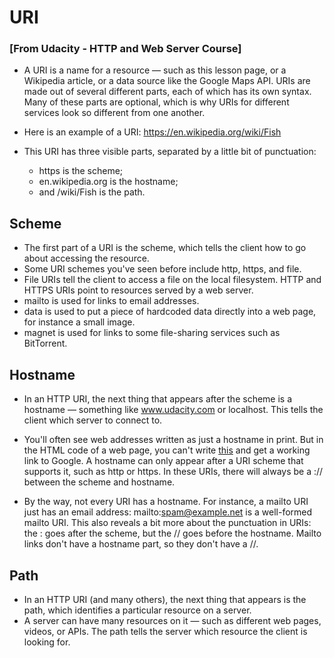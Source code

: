 # URI

### [From Udacity - HTTP and Web Server Course]

- A URI is a name for a resource — such as this lesson page, or a Wikipedia article, or a data source like the Google Maps API. URIs are made out of several different parts, each of which has its own syntax. Many of these parts are optional, which is why URIs for different services look so different from one another.

- Here is an example of a URI: https://en.wikipedia.org/wiki/Fish

- This URI has three visible parts, separated by a little bit of punctuation:
  - https is the scheme;
  - en.wikipedia.org is the hostname;
  - and /wiki/Fish is the path.

## Scheme

- The first part of a URI is the scheme, which tells the client how to go about accessing the resource.
- Some URI schemes you've seen before include http, https, and file.
- File URIs tell the client to access a file on the local filesystem. HTTP and HTTPS URIs point to resources served by a web server.
- mailto is used for links to email addresses.
- data is used to put a piece of hardcoded data directly into a web page, for instance a small image.
- magnet is used for links to some file-sharing services such as BitTorrent.

## Hostname

- In an HTTP URI, the next thing that appears after the scheme is a hostname — something like www.udacity.com or localhost. This tells the client which server to connect to.

- You'll often see web addresses written as just a hostname in print. But in the HTML code of a web page, you can't write <a href="www.google.com">this</a> and get a working link to Google. A hostname can only appear after a URI scheme that supports it, such as http or https. In these URIs, there will always be a :// between the scheme and hostname.

- By the way, not every URI has a hostname. For instance, a mailto URI just has an email address: mailto:spam@example.net is a well-formed mailto URI. This also reveals a bit more about the punctuation in URIs: the : goes after the scheme, but the // goes before the hostname. Mailto links don't have a hostname part, so they don't have a //.

## Path

- In an HTTP URI (and many others), the next thing that appears is the path, which identifies a particular resource on a server.
- A server can have many resources on it — such as different web pages, videos, or APIs. The path tells the server which resource the client is looking for.

